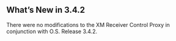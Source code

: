 
## What’s New in 3.4.2

There were no modifications to the XM Receiver Control Proxy in conjunction with O.S. Release 3.4.2.